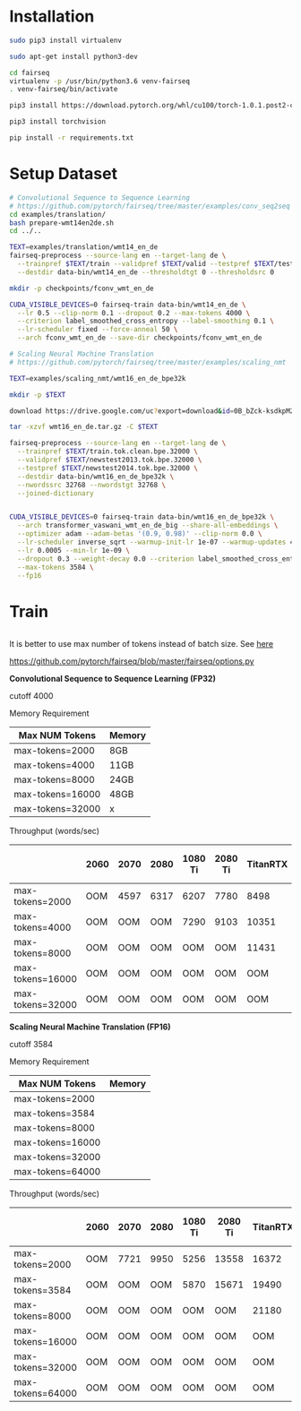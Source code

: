 Installation
===

```bash
sudo pip3 install virtualenv

sudo apt-get install python3-dev

cd fairseq
virtualenv -p /usr/bin/python3.6 venv-fairseq
. venv-fairseq/bin/activate

pip3 install https://download.pytorch.org/whl/cu100/torch-1.0.1.post2-cp36-cp36m-linux_x86_64.whl

pip3 install torchvision

pip install -r requirements.txt

```


Setup Dataset
===


```bash
# Convolutional Sequence to Sequence Learning
# https://github.com/pytorch/fairseq/tree/master/examples/conv_seq2seq
cd examples/translation/
bash prepare-wmt14en2de.sh
cd ../..

TEXT=examples/translation/wmt14_en_de
fairseq-preprocess --source-lang en --target-lang de \
  --trainpref $TEXT/train --validpref $TEXT/valid --testpref $TEXT/test \
  --destdir data-bin/wmt14_en_de --thresholdtgt 0 --thresholdsrc 0

mkdir -p checkpoints/fconv_wmt_en_de

CUDA_VISIBLE_DEVICES=0 fairseq-train data-bin/wmt14_en_de \
  --lr 0.5 --clip-norm 0.1 --dropout 0.2 --max-tokens 4000 \
  --criterion label_smoothed_cross_entropy --label-smoothing 0.1 \
  --lr-scheduler fixed --force-anneal 50 \
  --arch fconv_wmt_en_de --save-dir checkpoints/fconv_wmt_en_de

```

```bash
# Scaling Neural Machine Translation
# https://github.com/pytorch/fairseq/tree/master/examples/scaling_nmt

TEXT=examples/scaling_nmt/wmt16_en_de_bpe32k

mkdir -p $TEXT

download https://drive.google.com/uc?export=download&id=0B_bZck-ksdkpM25jRUN2X2UxMm8

tar -xzvf wmt16_en_de.tar.gz -C $TEXT

fairseq-preprocess --source-lang en --target-lang de \
  --trainpref $TEXT/train.tok.clean.bpe.32000 \
  --validpref $TEXT/newstest2013.tok.bpe.32000 \
  --testpref $TEXT/newstest2014.tok.bpe.32000 \
  --destdir data-bin/wmt16_en_de_bpe32k \
  --nwordssrc 32768 --nwordstgt 32768 \
  --joined-dictionary


CUDA_VISIBLE_DEVICES=0 fairseq-train data-bin/wmt16_en_de_bpe32k \
  --arch transformer_vaswani_wmt_en_de_big --share-all-embeddings \
  --optimizer adam --adam-betas '(0.9, 0.98)' --clip-norm 0.0 \
  --lr-scheduler inverse_sqrt --warmup-init-lr 1e-07 --warmup-updates 4000 \
  --lr 0.0005 --min-lr 1e-09 \
  --dropout 0.3 --weight-decay 0.0 --criterion label_smoothed_cross_entropy --label-smoothing 0.1 \
  --max-tokens 3584 \
  --fp16
```


Train
===


```bash


```

It is better to use max number of tokens instead of batch size. See [here](https://github.com/pytorch/fairseq/issues/143)

https://github.com/pytorch/fairseq/blob/master/fairseq/options.py


**Convolutional Sequence to Sequence Learning (FP32)**

cutoff 4000

Memory Requirement

| Max NUM Tokens | Memory  |
|---|---|
| max-tokens=2000 | 8GB |
| max-tokens=4000 | 11GB |
| max-tokens=8000 | 24GB |
| max-tokens=16000 | 48GB |
| max-tokens=32000 | x |

Throughput (words/sec) 

|   | 2060  | 2070  | 2080  |  1080 Ti | 2080 Ti | TitanRTX | Quadro RTX 6000 | V100 | Quadro RTX 8000 |
|---|---|---|---|---|---|---|---|---|---|
| max-tokens=2000  | OOM | 4597 | 6317 | 6207 | 7780 | 8498 | 7407 |  | 7507 |
| max-tokens=4000  | OOM | OOM | OOM | 7290 | 9103 | 10351 | 10157 |  | 10307 |
| max-tokens=8000  | OOM | OOM | OOM | OOM | OOM | 11431 | 11073 |  | 10857 |
| max-tokens=16000  | OOM | OOM | OOM | OOM | OOM | OOM | OOM |  | 11014 |
| max-tokens=32000 | OOM | OOM | OOM | OOM | OOM | OOM | OOM |  | OOM |


**Scaling Neural Machine Translation (FP16)**

cutoff 3584

Memory Requirement

| Max NUM Tokens | Memory  |
|---|---|
| max-tokens=2000 | |
| max-tokens=3584 | |
| max-tokens=8000 | |
| max-tokens=16000 |  |
| max-tokens=32000 |  |
| max-tokens=64000 |  |

Throughput (words/sec) 

|   | 2060  | 2070  | 2080  |  1080 Ti | 2080 Ti | TitanRTX | Quadro RTX 6000 | V100 | Quadro RTX 8000 |
|---|---|---|---|---|---|---|---|---|---|
| max-tokens=2000  | OOM | 7721 | 9950 | 5256 | 13558 | 16372 | 16200 |  | 16099 |
| max-tokens=3584  | OOM | OOM | OOM | 5870 | 15671 | 19490 | 19596 |  | 19740 |
| max-tokens=8000  | OOM | OOM | OOM | OOM | OOM | 21180 | 20500 |  | 20539  |
| max-tokens=16000 | OOM | OOM | OOM | OOM | OOM | OOM | OOM |  | OOM |
| max-tokens=32000 | OOM | OOM | OOM | OOM | OOM | OOM | OOM |  | OOM |
| max-tokens=64000 | OOM | OOM | OOM | OOM | OOM | OOM | OOM |  | OOM |
